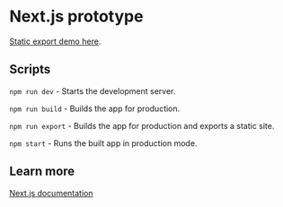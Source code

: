 # Next.js prototype

[Static export demo here](https://nextjs-prototype.now.sh/).

## Scripts

`npm run dev` - Starts the development server.

`npm run build` - Builds the app for production.

`npm run export` - Builds the app for production and exports a static site.

`npm start` - Runs the built app in production mode.

## Learn more

[Next.js documentation](https://nextjs.org/docs)
